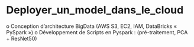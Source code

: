 # Deployer_un_model_dans_le_cloud
o	Conception d’architecture BigData (AWS S3, EC2, IAM, DataBricks « PySpark »)
o	Développement de Scripts en Pyspark : (pré-traitement, PCA + ResNet50) 
